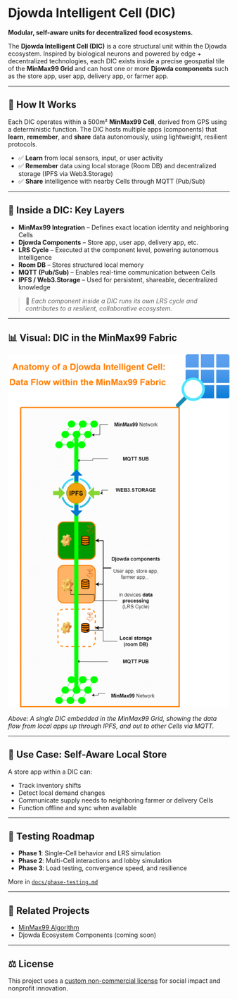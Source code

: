 # Djowda Intelligent Cell (DIC)

**Modular, self-aware units for decentralized food ecosystems.**

The **Djowda Intelligent Cell (DIC)** is a core structural unit within the Djowda ecosystem. Inspired by biological neurons and powered by edge + decentralized technologies, each DIC exists inside a precise geospatial tile of the **MinMax99 Grid** and can host one or more **Djowda components** such as the store app, user app, delivery app, or farmer app.

---

## 🧭 How It Works

Each DIC operates within a 500m² **MinMax99 Cell**, derived from GPS using a deterministic function. The DIC hosts multiple apps (components) that **learn**, **remember**, and **share** data autonomously, using lightweight, resilient protocols.

- ✅ **Learn** from local sensors, input, or user activity
- ✅ **Remember** data using local storage (Room DB) and decentralized storage (IPFS via Web3.Storage)
- ✅ **Share** intelligence with nearby Cells through MQTT (Pub/Sub)

---

## 🔄 Inside a DIC: Key Layers

- **MinMax99 Integration** – Defines exact location identity and neighboring Cells
- **Djowda Components** – Store app, user app, delivery app, etc.
- **LRS Cycle** – Executed at the component level, powering autonomous intelligence
- **Room DB** – Stores structured local memory
- **MQTT (Pub/Sub)** – Enables real-time communication between Cells
- **IPFS / Web3.Storage** – Used for persistent, shareable, decentralized knowledge

> 📌 *Each component inside a DIC runs its own LRS cycle and contributes to a resilient, collaborative ecosystem.*

---

## 📊 Visual: DIC in the MinMax99 Fabric

![Anatomy of a Djowda Intelligent Cell](assets/dic-architecture.png)

_Above: A single DIC embedded in the MinMax99 Grid, showing the data flow from local apps up through IPFS, and out to other Cells via MQTT._

---

## 🔬 Use Case: Self-Aware Local Store

A store app within a DIC can:
- Track inventory shifts
- Detect local demand changes
- Communicate supply needs to neighboring farmer or delivery Cells
- Function offline and sync when available

---

## 🧪 Testing Roadmap

- **Phase 1**: Single-Cell behavior and LRS simulation
- **Phase 2**: Multi-Cell interactions and lobby simulation
- **Phase 3**: Load testing, convergence speed, and resilience

More in [`docs/phase-testing.md`](docs/phase-testing.md)

---

## 🧩 Related Projects

- [MinMax99 Algorithm](https://github.com/YOUR_USERNAME/minmax99)
- Djowda Ecosystem Components (coming soon)

---

## ⚖️ License

This project uses a [custom non-commercial license](LICENSE.md) for social impact and nonprofit innovation.
